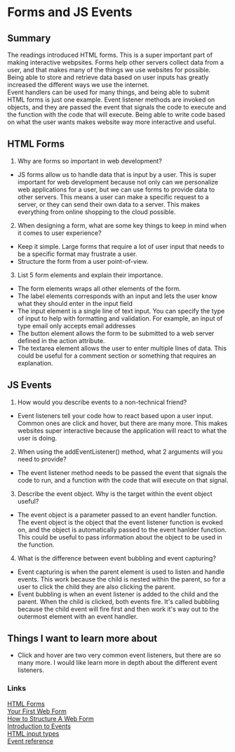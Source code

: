 # Forms and JS Events

## Summary
The readings introduced HTML forms. This is a super important part of making interactive webpsites. Forms help other servers collect data from a user, and that makes many of the things we use websites for possible. Being able to store and retrieve data based on user inputs has greatly increased the different ways we use the internet.
\
Event handlers can be used for many things, and being able to submit HTML forms is just one example. Event listener methods are invoked on objects, and they are passed the event that signals the code to execute and the function with the code that will execute. Being able to write code based on what the user wants makes website way more interactive and useful.

## HTML Forms
1. Why are forms so important in web development?
- JS forms allow us to handle data that is input by a user. This is super important for web development because not only can we personalize web applications for a user, but we can use forms to provide data to other servers. This means a user can make a specific request to a server, or they can send their own data to a server. This makes everything from online shopping to the cloud possible.

2. When designing a form, what are some key things to keep in mind when it comes to user experience?
- Keep it simple. Large forms that require a lot of user input that needs to be a specific format may frustrate a user.
- Structure the form from a user point-of-view.

3. List 5 form elements and explain their importance.
- The form elements wraps all other elements of the form.
- The label elements corresponds with an input and lets the user know what they should enter in the input field
- The input element is a single line of text input. You can specify the type of input to help with formatting and validation. For example, an input of type email only accepts email addresses
- The button element allows the form to be submitted to a web server defined in the action attribute.
- The textarea element allows the user to enter multiple lines of data. This could be useful for a comment section or something that requires an explanation. 

## JS Events
1. How would you describe events to a non-technical friend?
- Event listeners tell your code how to react based upon a user input. Common ones are click and hover, but there are many more. This makes websites super interactive because the application will react to what the user is doing.

2. When using the addEventListener() method, what 2 arguments will you need to provide?
- The event listener method needs to be passed the event that signals the code to run, and a function with the code that will execute on that signal.

3. Describe the event object. Why is the target within the event object useful?
- The event object is a parameter passed to an event handler function. The event object is the object that the event listener function is evoked on, and the object is automatically passed to the event hanlder function. This could be useful to pass information about the object to be used in the function.

4. What is the difference between event bubbling and event capturing?
- Event capturing is when the parent element is used to listen and handle events. This work because the child is nested within the parent, so for a user to click the child they are also clicking the parent.
- Event bubbling is when an event listener is added to the child and the parent. When the child is clicked, both events fire. It's called bubbling because the child event will fire first and then work it's way out to the outermost element with an event handler.

## Things I want to learn more about
- Click and hover are two very common event listeners, but there are so many more. I would like learn more in depth about the different event listeners.

### Links
[HTML Forms](https://developer.mozilla.org/en-US/docs/Learn/Forms)
\
[Your First Web Form](https://developer.mozilla.org/en-US/docs/Learn/Forms)
\
[How to Structure A Web Form](https://developer.mozilla.org/en-US/docs/Learn/Forms/How_to_structure_a_web_form)
\
[Introduction to Events](https://developer.mozilla.org/en-US/docs/Learn/JavaScript/Building_blocks/Events)
\
[HTML input types](https://developer.mozilla.org/en-US/docs/Learn/Forms/HTML5_input_types)
\
[Event reference](https://developer.mozilla.org/en-US/docs/Web/Events)
